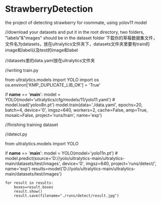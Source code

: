 # StrawberryDetection
the project of detecting strawberry for roommate, using yolov11 model

//download your datasets and put it in the root directory, two folders, "labels"&"images" should be in the dataset folder
下载你的草莓数据集文件，文件名为datasets，放在ultralytics文件夹下，datasets文件夹里要有train的image和label以及test的image和label

//datasets里的data.yaml放在ultralytics文件夹

//writing train.py

from ultralytics.models import YOLO
import os
os.environ['KMP_DUPLICATE_LIB_OK'] = 'True'

if __name__ == '__main__':
    model = YOLO(model='ultralytics/cfg/models/11/yolo11.yaml')
    # model.load('yolov8n.pt')
    model.train(data='./data.yaml', epochs=20, batch=4, device='0', imgsz=640, workers=2, cache=False,
                amp=True, mosaic=False, project='runs/train', name='exp')


//finishing training dataset

//detect.py

from ultralytics.models import YOLO

if __name__ == '__main__':
    model = YOLO(model='yolo11n.pt')
    # model.predict(source='D://yolo/ultralytics-main/ultralytics-main/datasets/test/images', device='0', imgsz=640, project='runs/detect/', name='exp')
    results=model('D://yolo/ultralytics-main/ultralytics-main/datasets/test/images')

    for result in results:
        boxes=result.boxes
        result.show()
        result.save(filename="./runs/detect/result.jpg")
